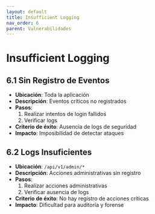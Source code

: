 ```yaml
---
layout: default
title: Insufficient Logging
nav_order: 6
parent: Vulnerabilidades
---
```


# Insufficient Logging

## 6.1 Sin Registro de Eventos
- **Ubicación**: Toda la aplicación
- **Descripción**: Eventos críticos no registrados
- **Pasos**:
  1. Realizar intentos de login fallidos
  2. Verificar logs
- **Criterio de éxito**: Ausencia de logs de seguridad
- **Impacto**: Imposibilidad de detectar ataques

## 6.2 Logs Insuficientes
- **Ubicación**: `/api/v1/admin/*`
- **Descripción**: Acciones administrativas sin registro
- **Pasos**:
  1. Realizar acciones administrativas
  2. Verificar ausencia de logs
- **Criterio de éxito**: No hay registro de acciones críticas
- **Impacto**: Dificultad para auditoría y forense
